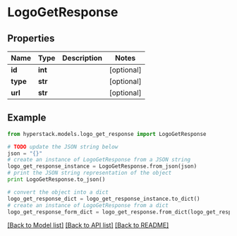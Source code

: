 # LogoGetResponse


## Properties

Name | Type | Description | Notes
------------ | ------------- | ------------- | -------------
**id** | **int** |  | [optional] 
**type** | **str** |  | [optional] 
**url** | **str** |  | [optional] 

## Example

```python
from hyperstack.models.logo_get_response import LogoGetResponse

# TODO update the JSON string below
json = "{}"
# create an instance of LogoGetResponse from a JSON string
logo_get_response_instance = LogoGetResponse.from_json(json)
# print the JSON string representation of the object
print LogoGetResponse.to_json()

# convert the object into a dict
logo_get_response_dict = logo_get_response_instance.to_dict()
# create an instance of LogoGetResponse from a dict
logo_get_response_form_dict = logo_get_response.from_dict(logo_get_response_dict)
```
[[Back to Model list]](../README.md#documentation-for-models) [[Back to API list]](../README.md#documentation-for-api-endpoints) [[Back to README]](../README.md)


